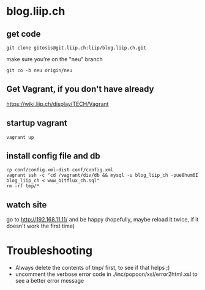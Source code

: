 # blog.liip.ch

## get code ##

    git clone gitosis@git.liip.ch:liip/blog.liip.ch.git

make sure you're on the "neu" branch

    git co -b neu origin/neu

## Get Vagrant, if you don't have already

https://wiki.liip.ch/display/TECH/Vagrant

## startup vagrant

    vagrant up


## install config file and db

    cp conf/config.xml-dist conf/config.xml
    vagrant ssh -c "cd /vagrant/div/db && mysql -u blog_liip_ch -pue8hum6I blog_liip_ch < www_bitflux_ch.sql"
    rm -rf tmp/*

## watch site

go to http://192.168.11.11/ and be happy (hopefully, maybe reload it twice, if it doesn't work the first time)

# Troubleshooting

* Always delete the contents of tmp/ first, to see if that helps ;)
* uncomment the verbose error code in ./inc/popoon/xsl/error2html.xsl to see a better error message
